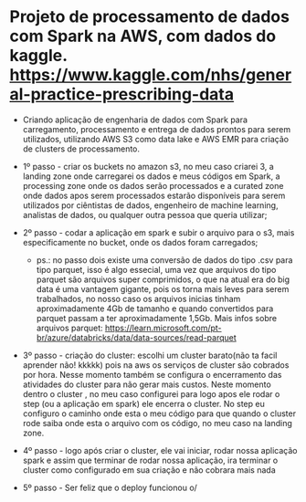 # Projeto de processamento de dados com Spark na AWS, com dados do kaggle. https://www.kaggle.com/nhs/general-practice-prescribing-data

- Criando aplicação de engenharia de dados com Spark para carregamento, processamento e entrega de dados prontos para serem utilizados, utilizando AWS S3 como data lake e AWS EMR para criação de clusters de processamento. 

- 1º passo - criar os buckets no amazon s3, no meu caso criarei 3, a landing zone onde carregarei os dados e meus códigos em Spark, a processing zone onde os dados serão processados e a curated zone onde dados apos serem processados estarão disponíveis para serem utilizados por ciêntistas de dados, engenheiro de machine learning, analistas de dados, ou qualquer outra pessoa que queria utilizar;

- 2º passo - codar a aplicação em spark e subir o arquivo para o s3, mais especificamente no bucket, onde os dados foram carregados;

  -  ps.: no passo dois existe uma conversão de dados do tipo .csv para tipo parquet, isso é algo essecial, uma vez que arquivos do tipo parquet são arquivos super comprimidos, o que na atual era do big data é uma vantagem gigante, pois os torna mais leves para serem trabalhados, no nosso caso os arquivos inicias tinham aproximadamente 4Gb de tamanho e quando convertidos para parquet passam a ter aproximadamente 1,5Gb. Mais infos sobre arquivos parquet: https://learn.microsoft.com/pt-br/azure/databricks/data/data-sources/read-parquet

- 3º passo - criação do cluster: escolhi um cluster barato(não ta facil aprender não! kkkkk) pois na aws os serviços de cluster são cobrados por hora. Nesse momento também se configura o encerramento das atividades do cluster para não gerar mais custos. Neste momento dentro o cluster , no meu caso configurei para logo apos ele rodar o step (ou a aplicação em spark) ele encerra o cluster. No step eu configuro o caminho onde esta o meu código para que quando o cluster rode saiba onde esta o arquivo com os código, no meu caso na landing zone.

- 4º passo - logo após criar o cluster, ele vai iniciar, rodar nossa aplicação spark e assim que terminar de rodar nossa aplicação, ira terminar o cluster como configurado em sua criação e não cobrara mais nada

- 5º passo - Ser feliz que o deploy funcionou o/
